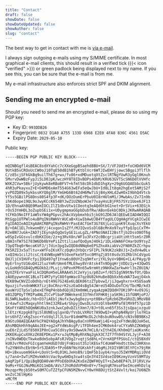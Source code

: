 ```yaml
---
title: "Contact"
draft: false
showDate: false
showDateUpdated: false
showAuthor: false
slug: "contact"
---
```


The best way to get in contact with me is [via e-mail](mailto:josh@quinlan.cloud).

I always sign outgoing e-mails using my S/MIME certificate. In most graphical e-mail clients, this should result in a verified tick ({{< icon "verified" >}}) or green padlock being displayed next to my name. If you see this, you can be sure that the e-mail is from me.

My e-mail infrastructure also enforces strict SPF and DKIM alignment.

## Sending me an encrypted e-mail

Should you need to send me an encrypted e-mail, please do so using my PGP key:

* Key ID: `993DDB26`
* Fingerprint: `0832 D1A0 A755 133D 6968 E2E0 4FA8 836C 4561 D5AC`
* Expiry Date: `2029-05-10`

Public key:

```
-----BEGIN PGP PUBLIC KEY BLOCK-----

mQINBGgfl4sBEAC8sdXYahCc7cXXeGqpBSaehd8BU+SX/7/VFJUd3+foCHDd6VCM
9UtkB5vCROoUcCW0oJ10TqE50dB1hBTyKtblVcr6WTJIwEHYjjowc5Bgpi3Tlflh
C/z85cjSFkGkBq9uilTh67g+wx/fv86+xdMDuotqXtZsclRTNgYUwR3yGgl0Knuh
5MvrvDwWBzFypJi5LD0JpK/wczHY8T8IDvBOPs4ObM/KRU63GVTScSN6DdlVVHfc
WXKZCVw+5BkrjUykywk8eRBoBFV7+kfmt58cDh1dbD1hgXy+29g6UGQAEbbcGuk5
4hR3uPkayxxZ+E+D4MD6xAmT554G63wEFa5eQwJbU+Id8LIt8qm2hgEet5AMjS2f
yvPOZQ89x5ykbssKYQ8glM/YmGHG6Bt62dH6Mw7iSjB4yXHLd2wHOxI9bhQ4Vtcb
Yf5s5GBilPS8Dns80S4fp3F+dK/OOzDumErPbuU0I8rHUlmM1/JMwbAs/Zv7In9b
ihKd6ope19QL9oJwyKCcK654BYJwZ1UZNboWJe77vayHsLBjFR57SYz1Uoe6JF13
1D/EhnaAhBQE0MamIOCLIlZ1dbvUtw1COeotq3eAQdOtbG1net+DrSVix+63EGjk
rOs53YmHDL3oZupbSEi1x+UDygmpmaGGpbDubfRw/ABonEekbC0DkjJKRwARAQAB
tCFKb3NoIFF1aW5sYW4gPGpvc2hAcXVpbmxhbi5jbG91ZD6JAlQEEwEIAD4WIQQI
MtGgp1UTPWlo4uBPqINsRWHVrAUCaB+XiwIbAwUJB4YfagULCQgHAgYVCgkICwIE
FgIDAQIeAQIXgAAKCRBPqINsRWHVrPasEACfGmT3G78XjLo1ipnK9lXuqcXsYEkU
B/+OAC1EL7nkwomBY/j4cxqonIsZff/MJIQvoSsDl6BcMnXo97xyYfpQJpiCxTM+
R2eBN7JuGk+ZAD7jIEynqkOgQoSyGE1LuLgZL/4PNoSNAII2BstTjb2DssO8OT6g
w0SpIvGGsvulcdbKXIUe/2z+g3RvX8n/WF1u3FxY2c0BcgrjiaUtiHtt5smSrZ0R
uBAInTW7SI783W6Db0bYePi1ZttiliaafQoQymJ4Ok1/1DLxGWA6FCHarbU9YsyZ
73pQTbq0rNecoKVFJ/j7din3pgIwIQD8dNNq6eEPSZhxAkiabVv2FN0RZkZCrhpu
PK5RZI3x5aTltu+xWfFoIKsKTczQqKn3YbQcrSFIPL7k9UK2zkBVJ1+ZxdV4w0Lv
sxQIHo1cil2tcsC/E4VWBxpWFhlOxeFke5F5vc0MYqZj85t0sdv35ZRblhCdVgoG
OHJljCVIHVFcfpiIDQ497qf1Ynw6s00UYZsq9HfxriYXL9yV+9BHG+CL4/PAyg/D
NyErtnytU16uQ412luzYmRrUmn6fMLEhwy8VrAtsk4Tn9DgqHrjVDDz1y+43QwOS
vLGoHdh5GB4QyMGOkb2/PLujj/HPexKPRn65w9rmHtz9NHXwZarkwHrl3sZ0U1N/
QyVZFErVrwaFsLkCDQRoH5eLARAA4SJC2eYyjs/p0Zu+f/0I5IgSN9tNvfOt/Qbx
zAUEpywnn8C1BLo7I4M7yYyC8OfqmWacO7qz0U82kHuBe8QbXxh6xWA7IwqjO4xk
VEKB9wCNVZIoDdhb/nEt49G7G24Ee6LQEK06tzZTpbvwI/jiJqwghxrn+XSUSaaN
9puzjifvndnWHKXfizj8oCRnzrK2szEaO4sBg54JWreU54DOuDoTCH/TbcMD/kd3
6uuWrUITpSxlpbexEfHqP4nbbdGQjO2Xm0mWLzyqaAzpWZQQdH7OKi9Pr4vO9JGj
eB1ZQPOyTfMIPaANLZlCvPlbaP3NWnkenE33fHnfXFHK0jjaSK9ki1SfGNMjoPJ/
8L5WRLbw8dc/hb+D37iAEbljNufx3wybgDezy+pt0BkvfpRzb6ZRxGRUZL9MoVB8
1r4awfs2cMaqxyhhtl9mI32REw4/ShpyjDwsDLnzVzQlV8eKMPaf8lMX9f57pz1D
SKoFtYAREhOQmNKU0a3znkJwxCp0vDZitXmn7/8J+t0Lvn65f3Ss3jsQpajxzguU
LlEtzrKzpgk87giSl8UNEsglgxnD/fVsbLVXRUt7A9DwQJ+yKhpN4NyUrjlo7H1a
brs6hfZ/xKgZsoc+YxVdqlJlJLSur01dmWPNcDL2chBsbuN9vw05/cN3s9B9BKs2
K9Gtu98AEQEAAYkCPAQYAQgAJhYhBAgy0aCnVRM9aWji4E+og2xFYdWsBQJoH5eL
AhsMBQkHhh9qAAoJEE+og2xFYdWsAsgP/iTFDh4eeICMK0ok4ruCYYaNhZZKW8gX
uuE6rZjLdSf850XIP8nCua5CdVsy9xSOwwUk7HCL0/xIth4I6/Kh0mQfiaUKxnKc
2KKEKupCuXXKzZK8EPDKu1PxruJqtMpByRhXNq2gkX3C7Zf7fh94StVLJyjF+A38
/nINv0WDQcTkwkeBdm5obpAFsRJVDgZrvqtjSd8hL+CVrmXQPfPSUoI/ctQ5BXdV
kU0JvrM4UxFGIcgamYeHdGD7dUjFnWzost3SzlKEGxfC4UmWFHndtctOwJ3HRXnn
fu2YNHVhcEbtN+5rSJDA95+fPz66NfNsYGKskhfj46gMiJtDIY0RlBlYFCn79jRH
HD+iBxuuom96k4+LOoVcS+0L01KLJeHsB9/iQmF5b1uyU4/nyoJ5IWYMDRqiiOVd
s/7an4+IwTiMZHvkWkVcVac9yw6HDq3cw4tsQn3Y4ISVdseIO9KzmyVznVS9MTUy
uAqP2pF1/QpiBq8QDA0vWrPPoE6bOhA2KxEeZQWFHOyIT+sZwb8EP47LIF1RVLVw
9oMs+YGGJNuMNiKO11mDA/AVs7JhURddVPH0n0Y+/TmgVqR7HsoFbeIHceHhDzlq
MozqprMojb50twS0M7CuTZZfpCFUN5MZNvvCY0wYH8DUjtStZ4Vxlt/koi7U6NZh
wxZsC3ElHpKo
=MCfM
-----END PGP PUBLIC KEY BLOCK-----
```
